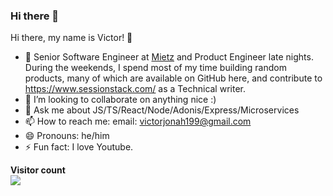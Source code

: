 ### Hi there 👋

Hi there, my name is Victor! 👋
- 🔭 Senior Software Engineer at [Mietz](https://mietz.app/) and Product Engineer late nights. During the weekends, I spend most of my time building random products, many of which are available on GitHub here, and contribute to https://www.sessionstack.com/ as a Technical writer.
- 👯 I’m looking to collaborate on anything nice :)
- 💬 Ask me about JS/TS/React/Node/Adonis/Express/Microservices
- 📫 How to reach me: email: victorjonah199@gmail.com
- 😄 Pronouns: he/him
- ⚡ Fun fact: I love Youtube.



<p align="left"> 
  <b>Visitor count</b><br>
  <img src="https://profile-counter.glitch.me/Vectormike/count.svg" />
</p>

